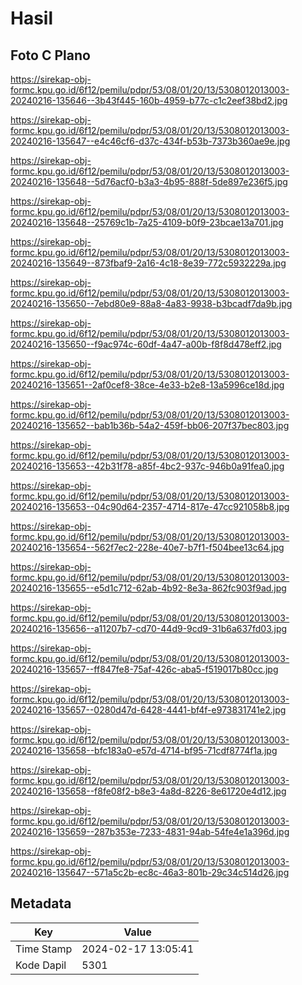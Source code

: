 # Hasil

## Foto C Plano

https://sirekap-obj-formc.kpu.go.id/6f12/pemilu/pdpr/53/08/01/20/13/5308012013003-20240216-135646--3b43f445-160b-4959-b77c-c1c2eef38bd2.jpg

https://sirekap-obj-formc.kpu.go.id/6f12/pemilu/pdpr/53/08/01/20/13/5308012013003-20240216-135647--e4c46cf6-d37c-434f-b53b-7373b360ae9e.jpg

https://sirekap-obj-formc.kpu.go.id/6f12/pemilu/pdpr/53/08/01/20/13/5308012013003-20240216-135648--5d76acf0-b3a3-4b95-888f-5de897e236f5.jpg

https://sirekap-obj-formc.kpu.go.id/6f12/pemilu/pdpr/53/08/01/20/13/5308012013003-20240216-135648--25769c1b-7a25-4109-b0f9-23bcae13a701.jpg

https://sirekap-obj-formc.kpu.go.id/6f12/pemilu/pdpr/53/08/01/20/13/5308012013003-20240216-135649--873fbaf9-2a16-4c18-8e39-772c5932229a.jpg

https://sirekap-obj-formc.kpu.go.id/6f12/pemilu/pdpr/53/08/01/20/13/5308012013003-20240216-135650--7ebd80e9-88a8-4a83-9938-b3bcadf7da9b.jpg

https://sirekap-obj-formc.kpu.go.id/6f12/pemilu/pdpr/53/08/01/20/13/5308012013003-20240216-135650--f9ac974c-60df-4a47-a00b-f8f8d478eff2.jpg

https://sirekap-obj-formc.kpu.go.id/6f12/pemilu/pdpr/53/08/01/20/13/5308012013003-20240216-135651--2af0cef8-38ce-4e33-b2e8-13a5996ce18d.jpg

https://sirekap-obj-formc.kpu.go.id/6f12/pemilu/pdpr/53/08/01/20/13/5308012013003-20240216-135652--bab1b36b-54a2-459f-bb06-207f37bec803.jpg

https://sirekap-obj-formc.kpu.go.id/6f12/pemilu/pdpr/53/08/01/20/13/5308012013003-20240216-135653--42b31f78-a85f-4bc2-937c-946b0a91fea0.jpg

https://sirekap-obj-formc.kpu.go.id/6f12/pemilu/pdpr/53/08/01/20/13/5308012013003-20240216-135653--04c90d64-2357-4714-817e-47cc921058b8.jpg

https://sirekap-obj-formc.kpu.go.id/6f12/pemilu/pdpr/53/08/01/20/13/5308012013003-20240216-135654--562f7ec2-228e-40e7-b7f1-f504bee13c64.jpg

https://sirekap-obj-formc.kpu.go.id/6f12/pemilu/pdpr/53/08/01/20/13/5308012013003-20240216-135655--e5d1c712-62ab-4b92-8e3a-862fc903f9ad.jpg

https://sirekap-obj-formc.kpu.go.id/6f12/pemilu/pdpr/53/08/01/20/13/5308012013003-20240216-135656--a11207b7-cd70-44d9-9cd9-31b6a637fd03.jpg

https://sirekap-obj-formc.kpu.go.id/6f12/pemilu/pdpr/53/08/01/20/13/5308012013003-20240216-135657--ff847fe8-75af-426c-aba5-f519017b80cc.jpg

https://sirekap-obj-formc.kpu.go.id/6f12/pemilu/pdpr/53/08/01/20/13/5308012013003-20240216-135657--0280d47d-6428-4441-bf4f-e973831741e2.jpg

https://sirekap-obj-formc.kpu.go.id/6f12/pemilu/pdpr/53/08/01/20/13/5308012013003-20240216-135658--bfc183a0-e57d-4714-bf95-71cdf8774f1a.jpg

https://sirekap-obj-formc.kpu.go.id/6f12/pemilu/pdpr/53/08/01/20/13/5308012013003-20240216-135658--f8fe08f2-b8e3-4a8d-8226-8e61720e4d12.jpg

https://sirekap-obj-formc.kpu.go.id/6f12/pemilu/pdpr/53/08/01/20/13/5308012013003-20240216-135659--287b353e-7233-4831-94ab-54fe4e1a396d.jpg

https://sirekap-obj-formc.kpu.go.id/6f12/pemilu/pdpr/53/08/01/20/13/5308012013003-20240216-135647--571a5c2b-ec8c-46a3-801b-29c34c514d26.jpg


## Metadata

| Key        | Value               |
| ---------- | ------------------- |
| Time Stamp | 2024-02-17 13:05:41 |
| Kode Dapil | 5301                |



